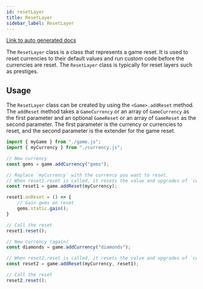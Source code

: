 ```yaml
---
id: resetLayer
title: ResetLayer
sidebar_label: ResetLayer
---
```


[Link to auto generated docs](https://xshadowblade.github.io/emath.js/typedoc/classes/game_ResetLayer.GameReset.html)

<!-- .d.ts for reference 
/**
 * @file This file contains all the reset layer related classes.
 */
import type { GameCurrency } from "./GameCurrency";
/**
 * Represents a game reset.
 */
declare class GameReset {
    /** The unique identifier for the game reset to prevent infinite loops. */
    private readonly id;
    /** The currencies to reset. */
    readonly currenciesToReset: GameCurrency[];
    /** The extender for the game reset. */
    readonly extender: GameReset[];
    /**
     * Custom code to run after {@link reset} is called but BEFORE the currencies are reset
     * @param resetContext - The reset context that the reset is called in.
     */
    onReset?: (resetContext: GameReset) => void;
    /**
     * Creates a new instance of the game reset.
     * @param currenciesToReset The currencies to reset.
     * @param extender The extender for the game reset. WARNING: Do not set this to the same object, as it will cause an infinite loop.
     */
    constructor(currenciesToReset: GameCurrency | GameCurrency[], extender?: GameReset | GameReset[]);
    /**
     * Resets a currency to its default value, and runs the extender's reset function if it exists (recursively).
     */
    reset(): void;
}
export { GameReset };
-->

The `ResetLayer` class is a class that represents a game reset. It is used to reset currencies to their default values and run custom code before the currencies are reset. The `ResetLayer` class is typically for reset layers such as prestiges.

## Usage

The `ResetLayer` class can be created by using the `<Game>.addReset` method. The `addReset` method takes a `GameCurrency` or an array of `GameCurrency` as the first parameter and an optional `GameReset` or an array of `GameReset` as the second parameter. The first parameter is the currency or currencies to reset, and the second parameter is the extender for the game reset.

```js title="resetLayer.js"
import { myGame } from "./game.js";
import { myCurrency } from "./currency.js";

// New currency
const gems = game.addCurrency("gems");

// Replace `myCurrency` with the currency you want to reset.
// When reset1.reset is called, it resets the value and upgrades of `coins`
const reset1 = game.addReset(myCurrency);

reset1.onReset = () => {
    // Gain gems on reset
    gems.static.gain();
}

// Call the reset
reset1.reset();

// New currency (again)
const diamonds = game.addCurrency("diamonds");

// When reset2.reset is called, it resets the value and upgrades of `coins` and `gems` and runs the onReset function of reset1
const reset2 = game.addReset(myCurrency, reset1);

// Call the reset
reset2.reset();
```
